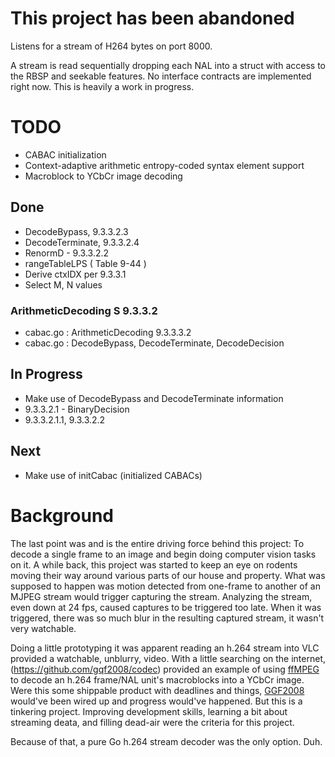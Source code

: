 # This project has been abandoned 
Listens for a stream of H264 bytes on port 8000.

A stream is read sequentially dropping each NAL into a struct with access to the RBSP and seekable features. No interface contracts are implemented right now. This is heavily a work in progress.

# TODO

* CABAC initialization
* Context-adaptive arithmetic entropy-coded syntax element support
* Macroblock to YCbCr image decoding

## Done

* DecodeBypass, 9.3.3.2.3
* DecodeTerminate, 9.3.3.2.4
* RenormD - 9.3.3.2.2
* rangeTableLPS ( Table 9-44 )
* Derive ctxIDX per 9.3.3.1
* Select M, N values

### ArithmeticDecoding S 9.3.3.2

* cabac.go : ArithmeticDecoding 9.3.3.3.2
* cabac.go : DecodeBypass, DecodeTerminate, DecodeDecision

## In Progress

* Make use of DecodeBypass and DecodeTerminate information
* 9.3.3.2.1 - BinaryDecision
 * 9.3.3.2.1.1, 9.3.3.2.2

## Next

* Make use of initCabac (initialized CABACs)

# Background

The last point was and is the entire driving force behind this project: To decode a single frame to an image and begin doing computer vision tasks on it. A while back, this project was started to keep an eye on rodents moving their way around various parts of our house and property. What was supposed to happen was motion detected from one-frame to another of an MJPEG stream would trigger capturing the stream. Analyzing the stream, even down at 24 fps, caused captures to be triggered too late. When it was triggered, there was so much blur in the resulting captured stream, it wasn't very watchable.

Doing a little prototyping it was apparent reading an h.264 stream into VLC provided a watchable, unblurry, video. With a little searching on the internet, (https://github.com/gqf2008/codec) provided an example of using [ffMPEG](https://www.ffmpeg.org/) to decode an h.264 frame/NAL unit's macroblocks into a YCbCr image. Were this some shippable product with deadlines and things, [GGF2008](https://github.com/gqf2008/codec) would've been wired up and progress would've happened. But this is a tinkering project. Improving development skills, learning a bit about streaming deata, and filling dead-air were the criteria for this project.

Because of that, a pure Go h.264 stream decoder was the only option. Duh.

